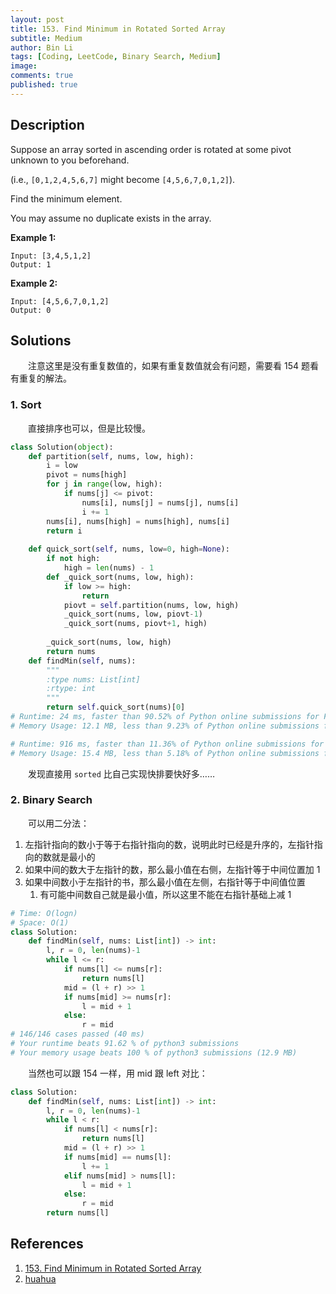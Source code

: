 ```yaml
---
layout: post
title: 153. Find Minimum in Rotated Sorted Array
subtitle: Medium
author: Bin Li
tags: [Coding, LeetCode, Binary Search, Medium]
image: 
comments: true
published: true
---
```


## Description

Suppose an array sorted in ascending order is rotated at some pivot unknown to you beforehand.

(i.e.,  `[0,1,2,4,5,6,7]` might become  `[4,5,6,7,0,1,2]`).

Find the minimum element.

You may assume no duplicate exists in the array.

**Example 1:**

```
Input: [3,4,5,1,2] 
Output: 1
```

**Example 2:**

```
Input: [4,5,6,7,0,1,2]
Output: 0
```

## Solutions
　　注意这里是没有重复数值的，如果有重复数值就会有问题，需要看 154 题看有重复的解法。

### 1. Sort
　　直接排序也可以，但是比较慢。

```python
class Solution(object):
    def partition(self, nums, low, high):
        i = low
        pivot = nums[high]
        for j in range(low, high):
            if nums[j] <= pivot:
                nums[i], nums[j] = nums[j], nums[i]
                i += 1
        nums[i], nums[high] = nums[high], nums[i]
        return i
    
    def quick_sort(self, nums, low=0, high=None):
        if not high:
            high = len(nums) - 1
        def _quick_sort(nums, low, high):
            if low >= high:
                return
            piovt = self.partition(nums, low, high)
            _quick_sort(nums, low, piovt-1)
            _quick_sort(nums, piovt+1, high)
        
        _quick_sort(nums, low, high)
        return nums
    def findMin(self, nums):
        """
        :type nums: List[int]
        :rtype: int
        """
        return self.quick_sort(nums)[0]
# Runtime: 24 ms, faster than 90.52% of Python online submissions for Find Minimum in Rotated Sorted Array.
# Memory Usage: 12.1 MB, less than 9.23% of Python online submissions for Find Minimum in Rotated Sorted Array.

# Runtime: 916 ms, faster than 11.36% of Python online submissions for Find Minimum in Rotated Sorted Array.
# Memory Usage: 15.4 MB, less than 5.18% of Python online submissions for Find Minimum in Rotated Sorted Array.
```

　　发现直接用 `sorted` 比自己实现快排要快好多……

### 2. Binary Search
　　可以用二分法：
1. 左指针指向的数小于等于右指针指向的数，说明此时已经是升序的，左指针指向的数就是最小的
2. 如果中间的数大于左指针的数，那么最小值在右侧，左指针等于中间位置加 1
3. 如果中间数小于左指针的书，那么最小值在左侧，右指针等于中间值位置
    1. 有可能中间数自己就是最小值，所以这里不能在右指针基础上减 1

```python
# Time: O(logn)
# Space: O(1)
class Solution:
    def findMin(self, nums: List[int]) -> int:
        l, r = 0, len(nums)-1
        while l <= r:
            if nums[l] <= nums[r]:
                return nums[l]
            mid = (l + r) >> 1
            if nums[mid] >= nums[r]:
                l = mid + 1
            else:
                r = mid
# 146/146 cases passed (40 ms)
# Your runtime beats 91.62 % of python3 submissions
# Your memory usage beats 100 % of python3 submissions (12.9 MB)
```

　　当然也可以跟 154 一样，用 mid 跟 left 对比：

```python
class Solution:
    def findMin(self, nums: List[int]) -> int:
        l, r = 0, len(nums)-1
        while l < r:
            if nums[l] < nums[r]:
                return nums[l]
            mid = (l + r) >> 1
            if nums[mid] == nums[l]:
                l += 1
            elif nums[mid] > nums[l]:
                l = mid + 1
            else:
                r = mid
        return nums[l]
```

## References
1. [153. Find Minimum in Rotated Sorted Array](https://leetcode.com/problems/find-minimum-in-rotated-sorted-array/)
2. [huahua](http://zxi.mytechroad.com/blog/leetcode/leetcode-153-find-minimum-in-rotated-sorted-array/)